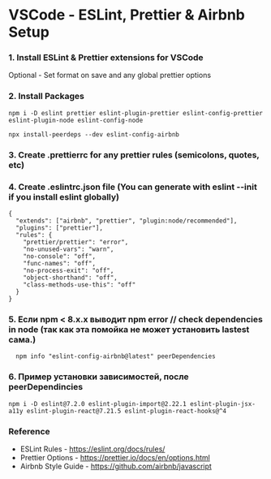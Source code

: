 # VSCode - ESLint, Prettier & Airbnb Setup

### 1. Install ESLint & Prettier extensions for VSCode

Optional - Set format on save and any global prettier options

### 2. Install Packages
```
npm i -D eslint prettier eslint-plugin-prettier eslint-config-prettier eslint-plugin-node eslint-config-node
```

```
npx install-peerdeps --dev eslint-config-airbnb
```

### 3. Create .prettierrc for any prettier rules (semicolons, quotes, etc)

### 4. Create .eslintrc.json file (You can generate with eslint --init if you install eslint globally)

```
{
  "extends": ["airbnb", "prettier", "plugin:node/recommended"],
  "plugins": ["prettier"],
  "rules": {
    "prettier/prettier": "error",
    "no-unused-vars": "warn",
    "no-console": "off",
    "func-names": "off",
    "no-process-exit": "off",
    "object-shorthand": "off",
    "class-methods-use-this": "off"
  }
}
```
### 5. Если npm < 8.x.x выводит npm error //  check dependencies in node (так как эта помойка не может установить lastest сама.)
```
  npm info "eslint-config-airbnb@latest" peerDependencies
```
### 6. Пример установки зависимостей, после peerDependincies 
```
npm i -D eslint@7.2.0 eslint-plugin-import@2.22.1 eslint-plugin-jsx-a11y eslint-plugin-react@7.21.5 eslint-plugin-react-hooks@^4
```
### Reference
* ESLint Rules - https://eslint.org/docs/rules/
* Prettier Options - https://prettier.io/docs/en/options.html
* Airbnb Style Guide - https://github.com/airbnb/javascript
